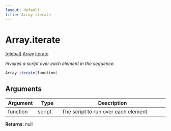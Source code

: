 ```yaml
---
layout: default
title: Array.iterate
---
```


# Array.iterate

[\[global\]]({{site.baseurl}}/docs/).[Array]({{site.baseurl}}/docs/Array/).[iterate]({{site.baseurl}}/docs/Array/iterate/)

_Invokes a script over each element in the sequence._

```cs
Array.iterate(function)
```

## Arguments

<table>
  <col width="15%">
  <col width="15%">
  <thead>
    <tr>
      <th>Argument</th>
      <th>Type</th>
      <th>Description</th>
    </tr>
  </thead>
  <tbody>
    <tr>
      <td>function</td>
      <td>script</td>
      <td>The script to run over each element.</td>
    </tr>
  </tbody>
</table>

**Returns:** null

